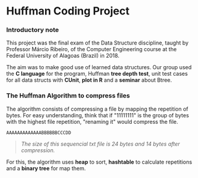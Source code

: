 # Huffman Coding Project

### Introductory note
This project was the final exam of the Data Structure discipline, taught by Professor Márcio Ribeiro, of the Computer Engineering course at the Federal University of Alagoas (Brazil) in 2018.

The aim was to make good use of learned data structures. Our group used the **C language** for the program, Huffman **tree depth test**, unit test cases for all data structs with **CUnit**, **plot in R** and a **seminar** about Btree.

### The Huffman Algorithm to compress files
The algorithm consists of compressing a file by mapping the repetition of bytes. For easy understanding, think that if "11111111" is the group of bytes with the highest file repetition, "renaming it" would compress the file.

`AAAAAAAAAAAAABBBBBBCCCDD`

> *The size of this sequencial txt file is 24 bytes and 14 bytes after compression.*

For this, the algorithm uses **heap** to sort, **hashtable** to calculate repetitions and a **binary tree** for map them.
